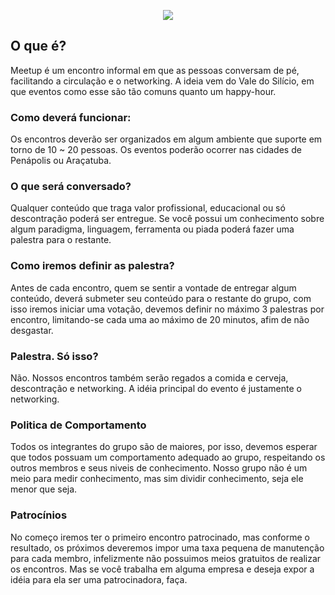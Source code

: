 <p align="center">
  <img src="https://secure.meetupstatic.com/s/img/38189790982697932/logo/swarm/m_swarm_167x167.png"/>
</p>

## O que é?

Meetup é um encontro informal em que as pessoas conversam de pé, facilitando a circulação e o networking. A ideia vem do Vale do Silício, em que eventos como esse são tão comuns quanto um happy-hour.

### Como deverá funcionar:

Os encontros deverão ser organizados em algum ambiente que suporte em torno de 10 ~ 20 pessoas. Os eventos poderão ocorrer nas cidades de Penápolis ou Araçatuba.

### O que será conversado?

Qualquer conteúdo que traga valor profissional, educacional ou só descontração poderá ser entregue. Se você possui um conhecimento sobre algum paradigma, linguagem, ferramenta ou piada poderá fazer uma palestra para o restante.

### Como iremos definir as palestra?

Antes de cada encontro, quem se sentir a vontade de entregar algum conteúdo, deverá submeter seu conteúdo para o restante do grupo, com isso iremos iniciar uma votação, devemos definir no máximo 3 palestras por encontro, limitando-se cada uma ao máximo de 20 minutos, afim de não desgastar. 

### Palestra. Só isso?

Não. Nossos encontros também serão regados a comida e cerveja, descontração e networking. A idéia principal do evento é justamente o networking.

### Politica de Comportamento

Todos os integrantes do grupo são de maiores, por isso, devemos esperar que todos possuam um comportamento adequado ao grupo, respeitando os outros membros e seus niveis de conhecimento. Nosso grupo não é um meio para medir conhecimento, mas sim dividir conhecimento, seja ele menor que seja.

### Patrocínios

No começo iremos ter o primeiro encontro patrocinado, mas conforme o resultado, os próximos deveremos impor uma taxa pequena de manutenção para cada membro, infelizmente não possuimos meios gratuitos de realizar os encontros. Mas se você trabalha em alguma empresa e deseja expor a idéia para ela ser uma patrocinadora, faça.